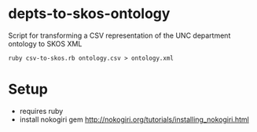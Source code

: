 depts-to-skos-ontology
======================

Script for transforming a CSV representation of the UNC department ontology to SKOS XML

	ruby csv-to-skos.rb ontology.csv > ontology.xml

Setup
=====
 + requires ruby
 + install nokogiri gem http://nokogiri.org/tutorials/installing_nokogiri.html
 